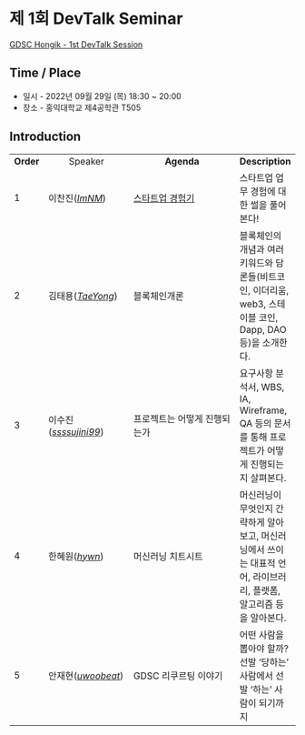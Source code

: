 # 제 1회 DevTalk Seminar

[GDSC Hongik - 1st DevTalk Session](https://youtu.be/MH2KypL48F0)

## Time / Place

- 일시 - 2022년 09월 29일 (목) 18:30 ~ 20:00
- 장소 - 홍익대학교 제4공학관 T505

## Introduction

<table>
    <tr align="center">
        <td><B>Order</B></td>
        <td width = "160"<B>Speaker</B></td>
        <td width = "250"><B>Agenda</B></td>
        <td><B>Description</B></td>
    </tr>
    <tr>
        <td>1</td>
        <td>이찬진(<a href="https://github.com/ImNM"><I>ImNM</I></a>)</td>
        <td><a href="https://youtu.be/t1HibFYxLS4">스타트업 경험기</a></td>
        <td>스타트업 업무 경험에 대한 썰을 풀어본다!</td>
    </tr>
    <tr>
        <td>2</td>
        <td>김태용(<a href="https://github.com/art-is-tae"><I>TaeYong</I></a>)</td>
        <td>블록체인개론</td>
        <td>블록체인의 개념과 여러 키워드와 담론들(비트코인, 이더리움, web3, 스테이블 코인, Dapp, DAO 등)을 소개한다.</td>
    </tr>
    <tr>
        <td>3</td>
        <td>이수진(<a href="https://github.com/ssssujini99"><I>ssssujini99</I></a>)</td>
        <td>프로젝트는 어떻게 진행되는가</td>
        <td>요구사항 분석서, WBS, IA, Wireframe, QA 등의 문서를 통해 프로젝트가 어떻게 진행되는지 살펴본다.</td>
    </tr>
    <tr>
        <td>4</td>
        <td>한혜원(<a href="https://github.com/14hhan"><I>hywn</I></a>)</td>
        <td>머신러닝 치트시트</td>
        <td>머신러닝이 무엇인지 간략하게 알아보고, 머신러닝에서 쓰이는 대표적 언어, 라이브러리, 플랫폼, 알고리즘 등을 알아본다.</td>
    </tr>
    <tr>
        <td>5</td>
        <td>안재현(<a href="https://github.com/uwoobeat"><I>uwoobeat</I></a>)</td>
        <td>GDSC 리쿠르팅 이야기</td>
        <td>어떤 사람을 뽑아야 할까? 선발 ‘당하는’ 사람에서 선발 ‘하는’ 사람이 되기까지</td>
    </tr>
</table>
